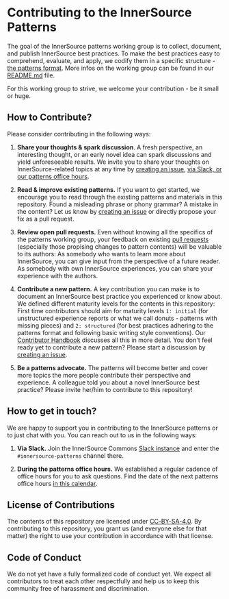 # Contributing to the InnerSource Patterns

The goal of the InnerSource patterns working group is to collect, document, and publish InnerSource best practices. To make the best practices easy to comprehend, evaluate, and apply, we codify them in a specific structure - [the patterns format](meta/pattern-template.md). More infos on the working group can be found in our [README.md](README.md) file.

For this working group to strive, we welcome your contribution - be it small or huge.

## How to Contribute?

Please consider contributing in the following ways:

1. **Share your thoughts & spark discussion**. A fresh perspective, an interesting thought, or an early novel idea can spark discussions and yield unforeseeable results. We invite you to share your thoughts on InnerSource-related topics at any time by [creating an issue](https://github.com/InnerSourceCommons/InnerSourcePatterns/issues/new), [via Slack, or our patterns office hours](#how-to-get-in-touch).

2. **Read & improve existing patterns.** If you want to get started, we encourage you to read through the existing patterns and materials in this repository. Found a misleading phrase or phony grammar? A mistake in the content? Let us know by [creating an issue](https://github.com/InnerSourceCommons/InnerSourcePatterns/issues/new) or directly propose your fix as a pull request.

3. **Review open pull requests.** Even without knowing all the specifics of the patterns working group, your feedback on existing [pull requests](https://github.com/InnerSourceCommons/InnerSourcePatterns/labels/type%20-%20Content%20work) (especially those propising changes to pattern contents) will be valuable to its authors: As somebody who wants to learn more about InnerSource, you can give input from the perspective of a future reader. As somebody with own InnerSource experiences, you can share your experience with the authors.

4. **Contribute a new pattern.** A key contribution you can make is to document an InnerSource best practice you experienced or know about. We defined different maturity levels for the contents in this repository: First time contributors should aim for maturity levels `1: initial` (for unstructured experience reports or what we call donuts - patterns with missing pieces) and `2: structured` (for best practices adhering to the patterns format and following basic writing style conventions). Our [Contributor Handbook](meta/contributor-handbook.md) discusses all this in more detail. You don't feel ready yet to contribute a new pattern? Please start a discussion by [creating an issue](https://github.com/InnerSourceCommons/InnerSourcePatterns/issues/new).

5. **Be a patterns advocate.** The patterns will become better and cover more topics the more people contribute their perspective and experience. A colleague told you about a novel InnerSource best practice? Please invite her/him to contribute to this repository!

## How to get in touch?

We are happy to support you in contributing to the InnerSource patterns or to just chat with you. You can reach out to us in the following ways:

1. **Via Slack.** Join the InnerSource Commons [Slack instance](https://isc-inviter.herokuapp.com/) and enter the `#innersource-patterns` channel there.

2. **During the patterns office hours.** We established a regular cadence of office hours for you to ask questions. Find the date of the next patterns office hours [in this calendar](https://innersourcecommons.org/patterns-officehours).

## License of Contributions

The contents of this repository are licensed under [CC-BY-SA-4.0](LICENSE.txt). By contributing to this repository, you grant us (and everyone else for that matter) the right to use your contribution in accordance with that license.

## Code of Conduct

We do not yet have a fully formalized code of conduct yet. We expect all contributors to treat each other respectfully and help us to keep this community free of harassment and discrimination.
